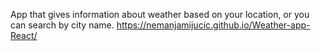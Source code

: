 App that gives information about weather based on your location, or you can search by city name. 
https://nemanjamijucic.github.io/Weather-app-React/
